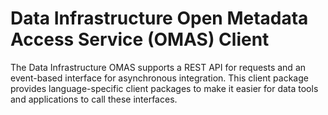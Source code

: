 <!-- SPDX-License-Identifier: Apache-2.0 -->

# Data Infrastructure Open Metadata Access Service (OMAS) Client

The Data Infrastructure OMAS supports a REST API for requests and an event-based
interface for asynchronous integration.  This client
package provides language-specific client packages to make it easier
for data tools and applications to call these interfaces.